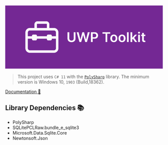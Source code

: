 ![UWP Toolkit Cover](assets/uwp-toolkit-cover.png)

> This project uses `C# 11` with the [`PolySharp`](https://github.com/Sergio0694/PolySharp/tree/main) library. The minimum version is Windows 10, `1903` (Build,18362).

[Documentation 📖](https://github.com/alexfalconflores/uwp-toolkit)

## Library Dependencies 📚
- PolySharp
- SQLitePCLRaw.bundle_e_sqlite3
- Microsoft.Data.Sqlite.Core
- Newtonsoft.Json